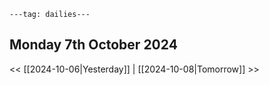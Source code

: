 ```
---tag: dailies---
```

## Monday 7th October 2024


<< [[2024-10-06|Yesterday]] | [[2024-10-08|Tomorrow]] >>




